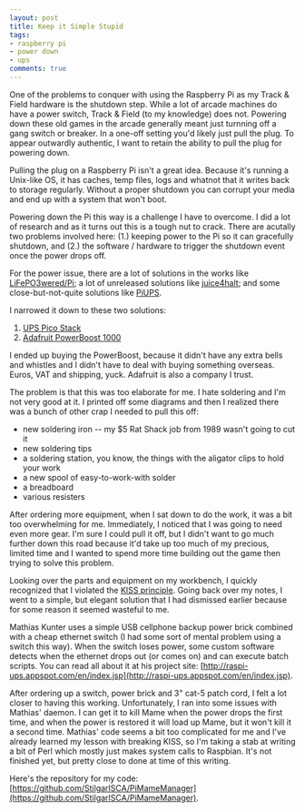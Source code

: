 ```yaml
---
layout: post
title: Keep it Simple Stupid
tags:
- raspberry pi
- power down
- ups
comments: true
---
```

One of the problems to conquer with using the Raspberry Pi as my Track & Field hardware is the shutdown step. While a lot of arcade machines do have a power switch, Track & Field (to my knowledge) does not. Powering down these old games in the arcade generally meant just turnning off a gang switch or breaker. In a one-off setting you'd likely just pull the plug. To appear outwardly authentic, I want to retain the ability to pull the plug for powering down.

Pulling the plug on a Raspberry Pi isn't a great idea. Because it's running a Unix-like OS, it has caches, temp files, logs and whatnot that it writes back to storage regularly. Without a proper shutdown you can corrupt your media and end up with a system that won't boot.

Powering down the Pi this way is a challenge I have to overcome. I did a lot of research and as it turns out this is a tough nut to crack. There are acutally two problems involved here: (1.) keeping power to the Pi so it can gracefully shutdown, and (2.) the software / hardware to trigger the shutdown event once the power drops off.

For the power issue, there are a lot of solutions in the works like [LiFePO3wered/Pi](https://hackaday.io/project/9461-lifepo4weredpi); a lot of unreleased solutions like [juice4halt](http://juice4halt.com); and some close-but-not-quite solutions like [PiUPS](https://www.pi-supply.com/product/pi-ups-uninterrupted-power-supply-raspberry-pi/).

I narrowed it down to these two solutions:

1. [UPS Pico Stack](http://www.pimodulescart.com/shop/item.aspx?itemid=24)
2. [Adafruit PowerBoost 1000](https://www.adafruit.com/products/2465)

I ended up buying the PowerBoost, because it didn't have any extra bells and whistles and I didn't have to deal with buying something overseas. Euros, VAT and shipping, yuck. Adafruit is also a company I trust.

The problem is that this was too elaborate for me. I hate soldering and I'm not very good at it. I printed off some diagrams and then I realized there was a bunch of other crap I needed to pull this off:

* new soldering iron -- my $5 Rat Shack job from 1989 wasn't going to cut it
* new soldering tips
* a soldering station, you know, the things with the aligator clips to hold your work
* a new spool of easy-to-work-with solder
* a breadboard 
* various resisters

After ordering more equipment, when I sat down to do the work, it was a bit too overwhelming for me. Immediately, I noticed that I was going to need even more gear. I'm sure I could pull it off, but I didn't want to go much further down this road because it'd take up too much of my precious, limited time and I wanted to spend more time building out the game then trying to solve this problem.

Looking over the parts and equipment on my workbench, I quickly recognized that I violated the [KISS principle](https://en.wikipedia.org/wiki/KISS_principle). Going back over my notes, I went to a simple, but elegant solution that I had dismissed earlier because for some reason it seemed wasteful to me.

Mathias Kunter uses a simple USB cellphone backup power brick combined with a cheap ethernet switch (I had some sort of mental problem using a switch this way). When the switch loses power, some custom software detects when the ethernet drops out (or comes on) and can execute batch scripts. You can read all about it at his project site: [http://raspi-ups.appspot.com/en/index.jsp](http://raspi-ups.appspot.com/en/index.jsp).

After ordering up a switch, power brick and 3" cat-5 patch cord, I felt a lot closer to having this working. Unfortunately, I ran into some issues with Mathias' daemon. I can get it to kill Mame when the power drops the first time, and when the power is restored it will load up Mame, but it won't kill it a second time. Mathias' code seems a bit too complicated for me and I've already learned my lesson with breaking KISS, so I'm taking a stab at writing a bit of Perl which mostly just makes system calls to Raspbian. It's not finished yet, but pretty close to done at time of this writing.

Here's the repository for my code: [https://github.com/StilgarISCA/PiMameManager](https://github.com/StilgarISCA/PiMameManager).